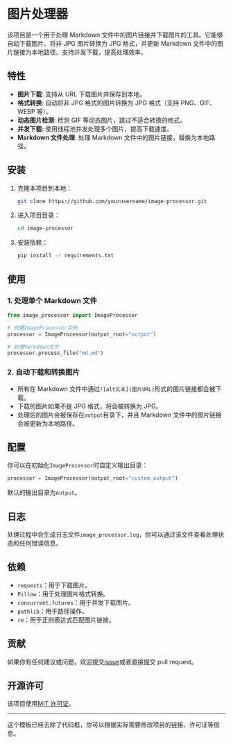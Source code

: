 # 图片处理器

该项目是一个用于处理 Markdown 文件中的图片链接并下载图片的工具。它能够自动下载图片、将非 JPG 图片转换为 JPG 格式，并更新 Markdown 文件中的图片链接为本地路径。支持并发下载，提高处理效率。

## 特性

- **图片下载**: 支持从 URL 下载图片并保存到本地。
- **格式转换**: 自动将非 JPG 格式的图片转换为 JPG 格式（支持 PNG、GIF、WEBP 等）。
- **动态图片检测**: 检测 GIF 等动态图片，跳过不适合转换的格式。
- **并发下载**: 使用线程池并发处理多个图片，提高下载速度。
- **Markdown 文件处理**: 处理 Markdown 文件中的图片链接，替换为本地路径。

## 安装

1. 克隆本项目到本地：
   ```bash
   git clone https://github.com/yourusername/image-processor.git
   ```
2. 进入项目目录：
   ```bash
   cd image-processor
   ```
3. 安装依赖：
   ```bash
   pip install -r requirements.txt
   ```

## 使用

### 1. 处理单个 Markdown 文件

```python
from image_processor import ImageProcessor

# 创建ImageProcessor实例
processor = ImageProcessor(output_root="output")

# 处理Markdown文件
processor.process_file("md.md")
```

### 2. 自动下载和转换图片

- 所有在 Markdown 文件中通过`![alt文本](图片URL)`形式的图片链接都会被下载。
- 下载的图片如果不是 JPG 格式，将会被转换为 JPG。
- 处理后的图片会被保存在`output`目录下，并且 Markdown 文件中的图片链接会被更新为本地路径。

## 配置

你可以在初始化`ImageProcessor`时自定义输出目录：

```python
processor = ImageProcessor(output_root="custom_output")
```

默认的输出目录为`output`。

## 日志

处理过程中会生成日志文件`image_processor.log`，你可以通过该文件查看处理状态和任何错误信息。

## 依赖

- `requests`：用于下载图片。
- `Pillow`：用于处理图片格式转换。
- `concurrent.futures`：用于并发下载图片。
- `pathlib`：用于路径操作。
- `re`：用于正则表达式匹配图片链接。

## 贡献

如果你有任何建议或问题，欢迎提交[issue](https://github.com/yourusername/image-processor/issues)或者直接提交 pull request。

## 开源许可

该项目使用[MIT 许可证](LICENSE)。

---

这个模板已经去除了代码框，你可以根据实际需要修改项目的链接、许可证等信息。
